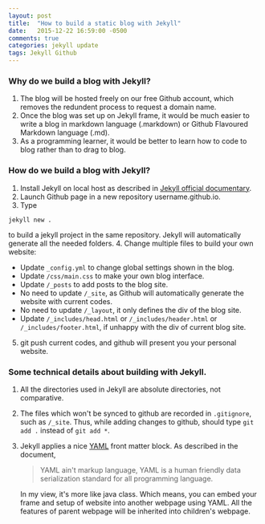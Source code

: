 ```yaml
---
layout: post
title:  "How to build a static blog with Jekyll"
date:   2015-12-22 16:59:00 -0500
comments: true
categories: jekyll update
tags: Jekyll Github
---
```

### Why do we build a blog with Jekyll?
1. The blog will be hosted freely on our free Github account, which removes the redundent process to request a domain name.
2. Once the blog was set up on Jekyll frame, it would be much easier to write a blog in markdown language (.markdown) or Github Flavoured Markdown language (.md).
3. As a programming learner, it would be better to learn how to code to blog rather than to drag to blog.

### How do we build a blog with Jekyll?
1. Install Jekyll on local host as described in [Jekyll official documentary](http://jekyllrb.com/docs/home/).
2. Launch Github page in a new repository username.github.io.
3. Type 
```
jekyll new .
```
to build a jekyll project in the same repository. Jekyll will automatically generate all the needed folders.
4. Change multiple files to build your own website:
  - Update `_config.yml` to change global settings shown in the blog.
  - Update `/css/main.css` to make your own blog interface.
  - Update `/_posts` to add posts to the blog site.
  - No need to update `/_site`, as Github will automatically generate the website with current codes.
  - No need to update `/_layout`, it only defines the div of the blog site.
  - Update `/_includes/head.html` or `/_includes/header.html` or `/_includes/footer.html`, if unhappy with the div of current blog site.
5. git push current codes, and github will present you your personal website.

### Some technical details about building with Jekyll.
1. All the directories used in Jekyll are absolute directories, not comparative.
2. The files which won't be synced to github are recorded in `.gitignore`, such as `/_site`. Thus, while adding changes to github, should type `git add .` instead of `git add *`.
3. Jekyll applies a nice [YAML](http://yaml.org) front matter block. As described in the document, 
   
   > YAML ain't markup language, YAML is a human friendly data serialization standard for all programming language.
   
   In my view, it's more like java class. Which means, you can embed your frame and setup of website into another webpage using YAML. All the features of parent webpage will be inherited into children's webpage.
